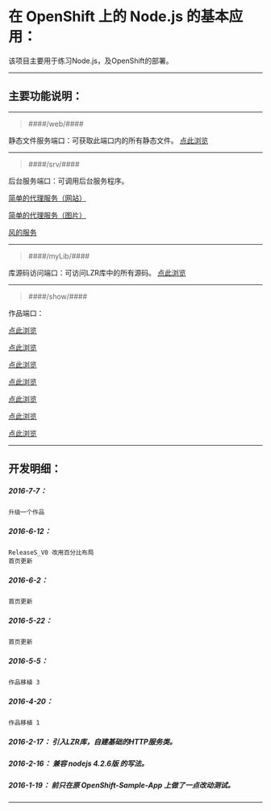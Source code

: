 在 OpenShift 上的 Node.js 的基本应用：
===========

该项目主要用于练习Node.js，及OpenShift的部署。

*****

主要功能说明：
---------------------

*****

>####/web/####
>
静态文件服务端口：可获取此端口内的所有静态文件。 [点此浏览](http://www.jiangzi.cf/web/index.html)

*****

>####/srv/####
>
后台服务端口：可调用后台服务程序。 
>
[简单的代理服务（网站）](http://www.jiangzi.cf/srv/proxy?url=http://love.163.com)
>
[简单的代理服务（图片）](http://www.jiangzi.cf/srv/proxy?url=http://cache1.arcgisonline.cn/arcgis/rest/services/ChinaOnlineCommunity/MapServer/tile/4/7/13)
>
[风的服务](http://www.jiangzi.cf/srv/wind?rowNo=40&columnNo=30&lonmin=50.5&latmin=-4&lonmax=161.5&latmax=58&cTime=2015-07-07%2004)

*****

>####/myLib/####
>
库源码访问端口：可访问LZR库中的所有源码。 [点此浏览](http://www.jiangzi.cf/myLib/LZR/NodeJs.js)

*****

>####/show/####
>
作品端口：
>
[点此浏览](http://www.jiangzi.cf/show/CandS/V1/index.html)
>
[点此浏览](http://www.jiangzi.cf/show/OrbitS/V0/index.html)
>
[点此浏览](http://www.jiangzi.cf/show/RegS/V0/index.html)
>
[点此浏览](http://www.jiangzi.cf/show/RegS/V2/index.html)
>
[点此浏览](http://www.jiangzi.cf/show/ReleaseS/V0/index.html)
>
[点此浏览](http://www.jiangzi.cf/show/ReleaseS/V1/index.html)
>
[点此浏览](http://www.jiangzi.cf/show/ReleaseS/V2/index.html)

*****

开发明细：
-------------------------------------------------------------------

##### 2016-7-7：
	升级一个作品

##### 2016-6-12：
	ReleaseS_V0 改用百分比布局
	首页更新

##### 2016-6-2：
	首页更新

##### 2016-5-22：
	首页更新

##### 2016-5-5：
	作品移植 3

##### 2016-4-20：
	作品移植 1

##### 2016-2-17： 引入LZR库，自建基础的HTTP服务类。

##### 2016-2-16： 兼容 nodejs 4.2.6版 的写法。

##### 2016-1-19： 前只在原 OpenShift-Sample-App 上做了一点改动测试。

*****
